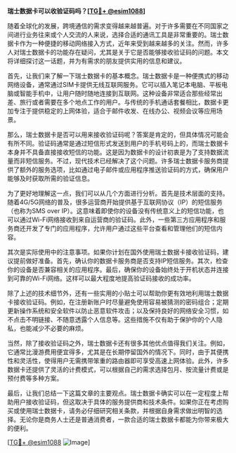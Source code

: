 **瑞士数据卡可以收验证码吗？[[TG💪+ @esim1088](https://t.me/s/esim1088)]**

随着全球化的发展，跨境通信的需求变得越来越普遍。对于许多需要在不同国家之间进行业务往来或个人交流的人来说，选择合适的通讯工具是非常重要的。瑞士数据卡作为一种便捷的移动网络接入方式，近年来受到越来越多的关注。然而，许多人对瑞士数据卡的功能存在疑问，尤其是关于它是否能够接收验证码的问题。本文将详细探讨这一话题，并为有需求的朋友提供实用的信息和建议。

首先，让我们来了解一下瑞士数据卡的基本概念。瑞士数据卡是一种便携式的移动网络设备，通常通过SIM卡提供无线互联网服务。它可以插入笔记本电脑、平板电脑或智能手机中，让用户随时随地连接到互联网。这种设备非常适合那些经常出差、旅行或者需要在多个地点工作的用户。与传统的手机通话套餐相比，数据卡更加专注于提供稳定的上网体验，适合于邮件收发、在线办公、视频会议等应用场景。

那么，瑞士数据卡是否可以用来接收验证码呢？答案是肯定的，但具体情况可能会有所不同。验证码通常是通过短信形式发送到用户的手机号码上的，而瑞士数据卡本身并不具备直接接收短信的功能。这是因为数据卡的设计初衷是为了支持数据流量而非短信服务。不过，现代技术已经解决了这个问题。许多瑞士数据卡服务商提供了额外的服务选项，比如通过电子邮件或应用程序推送验证码的方式，确保用户能够及时获取所需的验证信息。

为了更好地理解这一点，我们可以从几个方面进行分析。首先是技术层面的支持。随着4G/5G网络的普及，很多运营商开始提供基于互联网协议（IP）的短信服务（也称为SMS over IP）。这意味着即使你的设备没有传统意义上的短信功能，也可以通过Wi-Fi网络接收到来自运营商的验证码。此外，一些第三方应用程序和服务商还开发了专门的应用程序，允许用户通过这些平台查看和管理他们的短信内容。

其次是实际使用中的注意事项。如果你计划在国外使用瑞士数据卡接收验证码，建议提前做好准备。首先，确认你的数据卡服务商是否支持IP短信服务。其次，检查你的设备是否兼容相关的应用程序。最后，确保你的设备始终处于开机状态并连接到可靠的Wi-Fi网络。这样可以最大程度地提高验证码接收的成功率。

除了上述的技术细节外，还有一些实用的小贴士可以帮助你更有效地利用瑞士数据卡接收验证码。例如，在注册新账户时尽量避免使用容易被猜测的密码组合；定期更新操作系统和安全软件以防止恶意软件攻击；以及保持良好的网络安全习惯，如不点击不明链接、不随意透露个人信息等。这些措施不仅有助于保护你的个人隐私，也能减少不必要的麻烦。

当然，除了接收验证码之外，瑞士数据卡还有很多其他优点值得我们关注。例如，它通常比漫游费用便宜得多，尤其是在长期停留国外的情况下。同时，由于其便携性和灵活性，使得用户无需携带笨重的路由器即可享受高速上网体验。此外，许多数据卡还提供了灵活的计费模式，可以根据自己的需求选择包月、按流量计费或是预付费等多种方案。

最后，让我们总结一下这篇文章的主要观点。瑞士数据卡确实可以在一定程度上帮助用户接收验证码，但这取决于具体的服务提供商和技术条件。如果你正在考虑购买或使用瑞士数据卡，请务必仔细研究相关条款，并根据自身需求做出明智的选择。无论你是商务人士还是普通消费者，一款合适的瑞士数据卡都能为你带来极大的便利。

[[TG💪+ @esim1088](https://t.me/s/esim1088) ![Image](https://i.postimg.cc/4NQfJmqS/Snipaste-2025-05-13-00-14-12.png)]